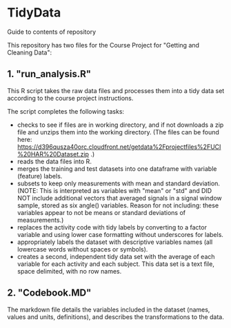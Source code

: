 TidyData
========

Guide to contents of repository 

This repository has two files for the Course Project for "Getting and Cleaning Data":

## 1.  "run_analysis.R"  
  
This R script takes the raw data files and processes them into a tidy data set according to the course project instructions.

The script completes the following tasks:
* checks to see if files are in working directory, and if not downloads a zip file and unzips them into the working directory.  (The files can be found here: https://d396qusza40orc.cloudfront.net/getdata%2Fprojectfiles%2FUCI%20HAR%20Dataset.zip .)
* reads the data files into R.
* merges the training and test datasets into one dataframe with variable (feature) labels.
* subsets to keep only measurements with mean and standard deviation.  (NOTE: This is interpreted as variables with "mean" or "std" and DID NOT include additional vectors that averaged signals in a signal window sample, stored as six angle() variables. Reason for not including: these variables appear to not be means or standard deviations of measurements.)
* replaces the activity code with tidy labels by converting to a factor variable and using lower case formatting without underscores for labels.
* appropriately labels the dataset with descriptive variables names (all lowercase words without spaces or symbols).
* creates a second, independent tidy data set with the average of each variable for each activity and each subject.  This data set is a text file, space delimited, with no row names.

## 2.  "Codebook.MD" 

The markdown file details the variables included in the dataset (names, values and units, definitions), and describes the transformations to the data.
